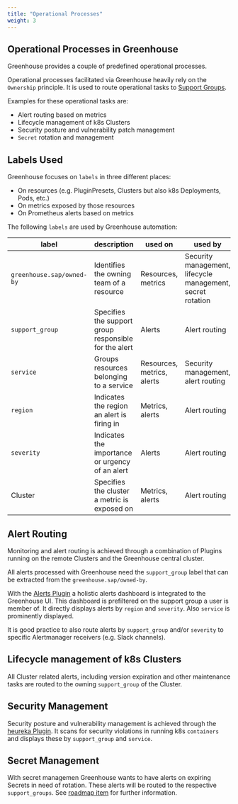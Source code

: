 ```yaml
---
title: "Operational Processes"
weight: 3
---
```


## Operational Processes in Greenhouse

Greenhouse provides a couple of predefined operational processes.

Operational processes facilitated via Greenhouse heavily rely on the `Ownership` principle. It is used to route operational tasks to [Support Groups](./../core-concepts/teams.md#support-groups).

Examples for these operational tasks are:

- Alert routing based on metrics
- Lifecycle management of k8s Clusters
- Security posture and vulnerability patch management
- `Secret` rotation and management

## Labels Used

Greenhouse focuses on `labels` in three different places:

- On resources (e.g. PluginPresets, Clusters but also k8s Deployments, Pods, etc.)
- On metrics exposed by those resources
- On Prometheus alerts based on metrics

The following `labels` are used by Greenhouse automation:

| label                                 | description                                                      | used on                | used by                |
|---------------------------------------|------------------------------------------------------------------|------------------------|------------------------|
| `greenhouse.sap/owned-by`             | Identifies the owning team of a resource                         | Resources, metrics    | Security management, lifecycle management, secret rotation |
| `support_group`     | Specifies the support group responsible for the alert          |  Alerts    | Alert routing   |
| `service` | Groups resources belonging to a service      | Resources, metrics, alerts             | Security management, alert routing            |
| `region`           | Indicates the region an alert is firing in                     | Metrics, alerts   | Alert routing  |
| `severity`         | Indicates the importance or urgency of an alert                  | Alerts         | Alert routing         |
| Cluster          | Specifies the cluster a metric is exposed on     | Metrics, alerts        | Alert routing       |

## Alert Routing

Monitoring and alert routing is achieved through a combination of Plugins running on the remote Clusters and the Greenhouse central cluster.

All alerts processed with Greenhouse need the `support_group` label that can be extracted from the `greenhouse.sap/owned-by`.

With the [Alerts Plugin](https://github.com/cloudoperators/greenhouse-extensions/tree/main/alerts) a holistic alerts dashboard is integrated to the Greenhouse UI. This dashboard is prefiltered on the support group a user is member of. It directly displays alerts by `region` and `severity`. Also `service` is prominently displayed.

It is good practice to also route alerts by `support_group` and/or `severity` to specific Alertmanager receivers (e.g. Slack channels).

## Lifecycle management of k8s Clusters

All Cluster related alerts, including version expiration and other maintenance tasks are routed to the owning `support_group` of the Cluster.

## Security Management

Security posture and vulnerability management is achieved through the [heureka Plugin](https://github.com/cloudoperators/heureka). It scans for security violations in running k8s `containers` and displays these by `support_group` and `service`.

## Secret Management

With secret managemen Greenhouse wants to have alerts on expiring Secrets in need of rotation. These alerts will be routed to the respective `support_groups`. See [roadmap item](https://github.com/cloudoperators/greenhouse/issues/1211) for further information.
